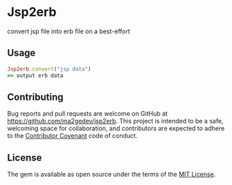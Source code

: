 # Jsp2erb

convert jsp file into erb file on a best-effort

## Usage

```ruby
Jsp2erb.convert("jsp data")
=> output erb data
```

## Contributing

Bug reports and pull requests are welcome on GitHub at https://github.com/ma2gedev/jsp2erb. This project is intended to be a safe, welcoming space for collaboration, and contributors are expected to adhere to the [Contributor Covenant](contributor-covenant.org) code of conduct.

## License

The gem is available as open source under the terms of the [MIT License](http://opensource.org/licenses/MIT).

